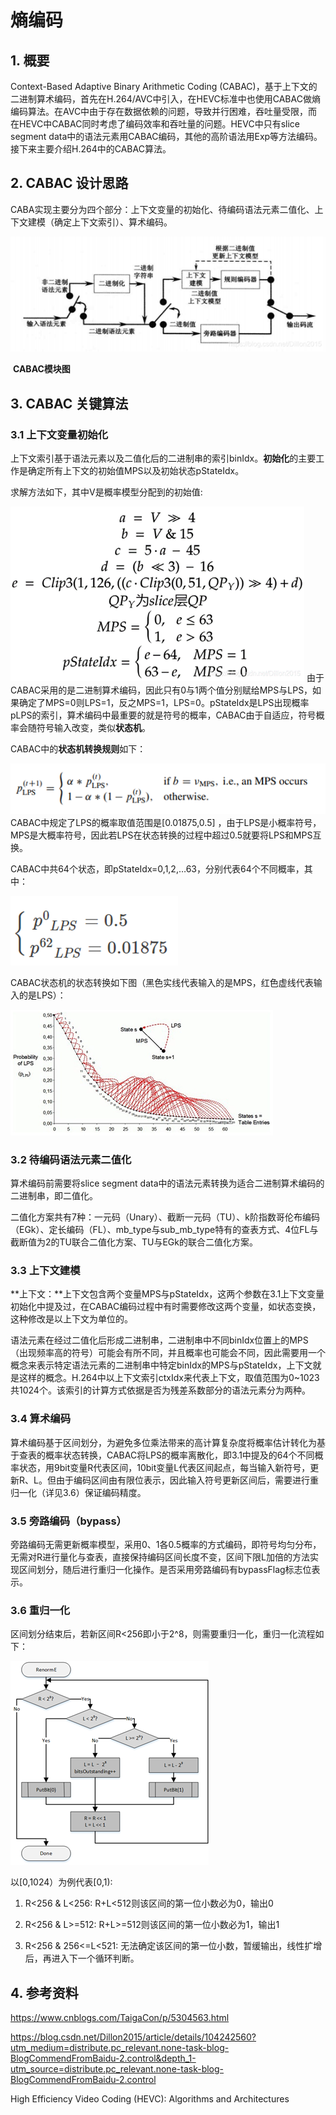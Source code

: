# 熵编码

## 1. 概要

Context-Based Adaptive Binary Arithmetic Coding (CABAC)，基于上下文的二进制算术编码，首先在H.264/AVC中引入，在HEVC标准中也使用CABAC做熵编码算法。在AVC中由于存在数据依赖的问题，导致并行困难，吞吐量受限，而在HEVC中CABAC同时考虑了编码效率和吞吐量的问题。HEVC中只有slice segment data中的语法元素用CABAC编码，其他的高阶语法用Exp等方法编码。接下来主要介绍H.264中的CABAC算法。

## 2. CABAC 设计思路

CABA实现主要分为四个部分：上下文变量的初始化、待编码语法元素二值化、上下文建模（确定上下文索引）、算术编码。

![熵编码_5172](markdown_images/%E7%86%B5%E7%BC%96%E7%A0%81_5172.png)

​                                                                            **CABAC模块图**

## 3. CABAC 关键算法

### 3.1 上下文变量初始化

上下文索引基于语法元素以及二值化后的二进制串的索引binIdx。**初始化**的主要工作是确定所有上下文的初始值MPS以及初始状态pStateIdx。

求解方法如下，其中V是概率模型分配到的初始值:

![熵编码_8060](markdown_images/%E7%86%B5%E7%BC%96%E7%A0%81_8060.png)
由于CABAC采用的是二进制算术编码，因此只有0与1两个值分别赋给MPS与LPS，如果确定了MPS=0则LPS=1，反之MPS=1，LPS=0。pStateIdx是LPS出现概率 pLPS的索引，算术编码中最重要的就是符号的概率，CABAC由于自适应，符号概率会随符号输入改变，类似**状态机**。

CABAC中的**状态机转换规则**如下：

![熵编码_8060](markdown_images/%E7%86%B5%E7%BC%96%E7%A0%81_2684.png)
CABAC中规定了LPS的概率取值范围是[0.01875,0.5]   ，由于LPS是小概率符号，MPS是大概率符号，因此若LPS在状态转换的过程中超过0.5就要将LPS和MPS互换。

CABAC中共64个状态，即pStateIdx=0,1,2,…63，分别代表64个不同概率，其中：

![熵编码_8060](markdown_images/%E7%86%B5%E7%BC%96%E7%A0%81_2941.png)

CABAC状态机的状态转换如下图（黑色实线代表输入的是MPS，红色虚线代表输入的是LPS）：

![熵编码_8913](markdown_images/%E7%86%B5%E7%BC%96%E7%A0%81_8913.png)

### 3.2 待编码语法元素二值化

算术编码前需要将slice segment data中的语法元素转换为适合二进制算术编码的二进制串，即二值化。

二值化方案共有7种：一元码（Unary）、截断一元码（TU）、k阶指数哥伦布编码（EGk）、定长编码（FL）、mb_type与sub_mb_type特有的查表方式、4位FL与截断值为2的TU联合二值化方案、TU与EGk的联合二值化方案。

### 3.3 上下文建模

**上下文：**上下文包含两个变量MPS与pStateIdx，这两个参数在3.1上下文变量初始化中提及过，在CABAC编码过程中有时需要修改这两个变量，如状态变换，这种修改是以上下文为单位的。

语法元素在经过二值化后形成二进制串，二进制串中不同binIdx位置上的MPS（出现频率高的符号）可能会有所不同，并且概率也可能会不同，因此需要用一个概念来表示特定语法元素的二进制串中特定binIdx的MPS与pStateIdx，上下文就是这样的概念。H.264中以上下文索引ctxIdx来代表上下文，取值范围为0~1023共1024个。该索引的计算方式依据是否为残差系数部分的语法元素分为两种。

### 3.4 算术编码

算术编码基于区间划分，为避免多位乘法带来的高计算复杂度将概率估计转化为基于查表的概率状态转换，CABAC将LPS的概率离散化，即3.1中提及的64个不同概率状态，用9bit变量R代表区间，10bit变量L代表区间起点，每当输入新符号，更新R、L。但由于编码区间由有限位表示，因此输入符号更新区间后，需要进行重归一化（详见3.6）保证编码精度。

### 3.5 旁路编码（bypass）

旁路编码无需更新概率模型，采用0、1各0.5概率的方式编码，即符号均匀分布，无需对R进行量化与查表，直接保持编码区间长度不变，区间下限L加倍的方法实现区间划分，随后进行重归一化操作。是否采用旁路编码有bypassFlag标志位表示。

### 3.6 重归一化

区间划分结束后，若新区间R<256即小于2^8，则需要重归一化，重归一化流程如下：

![熵编码_7610](markdown_images/%E7%86%B5%E7%BC%96%E7%A0%81_7610.png)

以[0,1024）为例代表[0,1):

1)   R<256 & L<256: R+L<512则该区间的第一位小数必为0，输出0

2)   R<256 & L>=512: R+L>=512则该区间的第一位小数必为1，输出1

3)   R<256 & 256<=L<521: 无法确定该区间的第一位小数，暂缓输出，线性扩增后，再进入下一个循环判断。

## 4. 参考资料

https://www.cnblogs.com/TaigaCon/p/5304563.html

https://blog.csdn.net/Dillon2015/article/details/104242560?utm_medium=distribute.pc_relevant.none-task-blog-BlogCommendFromBaidu-2.control&depth_1-utm_source=distribute.pc_relevant.none-task-blog-BlogCommendFromBaidu-2.control

High Efficiency Video Coding (HEVC): Algorithms and Architectures





